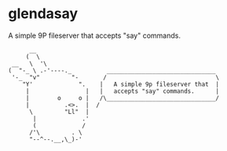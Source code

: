 glendasay
=========

A simple 9P fileserver that accepts "say" commands. 

          __
         (  \
     __   \  '\
    (  "-_ \ .-'----._          _______________________________    
     '-_  "v"         "-       /                               \ 
        "Y'             ".    |   A simple 9p fileserver that  |
         |                |   |   accepts "say" commands.      |
         |        o     o |   /\_______________________________/ 
         |          .<>.  |  /  
          \         "Ll"  |
           |             .'
           (             /
          /'\         . \
          "--^--.__,\_)-'


